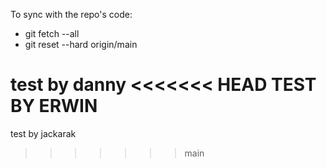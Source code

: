 To sync with the repo's code:

- git fetch --all
- git reset --hard origin/main


test by danny
<<<<<<< HEAD
TEST BY ERWIN
=======

test by jackarak
>>>>>>> main
